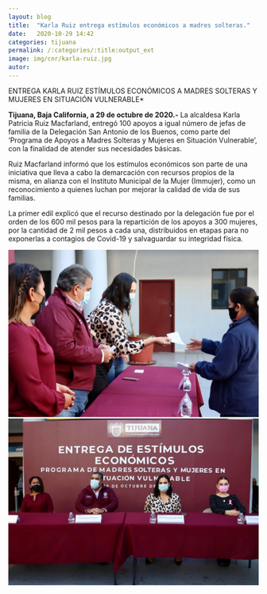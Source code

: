 ```yaml
---
layout: blog
title:  "Karla Ruiz entrega estímulos económicos a madres solteras."
date:   2020-10-29 14:42  
categories: tijuana
permalink: /:categories/:title:output_ext
image: img/cnr/karla-ruiz.jpg
autor: 
---
```


 
ENTREGA KARLA RUIZ ESTÍMULOS ECONÓMICOS A MADRES SOLTERAS Y MUJERES EN SITUACIÓN VULNERABLE*

**Tijuana, Baja California, a 29 de octubre de 2020.-** La alcaldesa Karla Patricia Ruiz Macfarland, entregó 100 apoyos a igual número de jefas de familia de la Delegación San Antonio de los Buenos, como parte del ‘Programa de Apoyos a Madres Solteras y Mujeres en Situación Vulnerable’, con la finalidad de atender sus necesidades básicas.

Ruiz Macfarland informó que los estímulos económicos son parte de una iniciativa que lleva a cabo la demarcación con recursos propios de la misma, en alianza con el Instituto Municipal de la Mujer (Immujer), como un reconocimiento a quienes luchan por mejorar la calidad de vida de sus familias.

La primer edil explicó que el recurso destinado por la delegación fue por el orden de los 600 mil pesos para la repartición de los apoyos a 300 mujeres, por la cantidad de 2 mil pesos a cada una, distribuidos en etapas para no exponerlas a contagios de Covid-19 y salvaguardar su integridad física.

<div id="carouselExampleSlidesOnly" class="carousel slide" data-ride="carousel">
  <div class="carousel-inner">
    <div class="carousel-item active">
       <img class="d-block w-100" src="/img/cnr/karla-ruiz.jpg" loading="lazy"  alt="Alcaldesa de Tijuana">
    </div>
    <div class="carousel-item">
      <img class="d-block w-100" src="/img/cnr/karla-ruiz-2.jpg" loading="lazy"  alt="Ayuntamiento de Tijuana">
    </div>
  </div>
</div>
